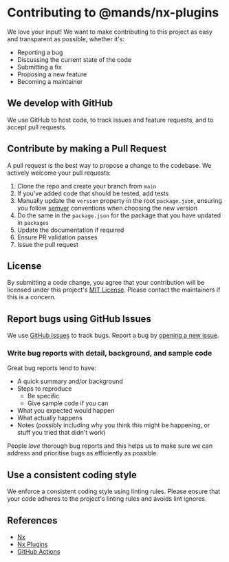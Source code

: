 # Contributing to @mands/nx-plugins

We love your input! We want to make contributing to this project as easy and transparent as possible, whether it's:

- Reporting a bug
- Discussing the current state of the code
- Submitting a fix
- Proposing a new feature
- Becoming a maintainer

## We develop with GitHub

We use GitHub to host code, to track issues and feature requests, and to accept pull requests.

## Contribute by making a Pull Request

A pull request is the best way to propose a change to the codebase. We actively welcome your pull requests:

1. Clone the repo and create your branch from `main`
2. If you've added code that should be tested, add tests
3. Manually update the `version` property in the root `package.json`, ensuring you follow [semver](https://semver.org/) conventions when choosing the new version
4. Do the same in the `package.json` for the package that you have updated in `packages`
5. Update the documentation if required
6. Ensure PR validation passes
7. Issue the pull request

## License

By submitting a code change, you agree that your contribution will be licensed under this
project's [MIT License](https://choosealicense.com/licenses/mit). Please contact the maintainers if this is a concern.

## Report bugs using GitHub Issues

We use [GitHub Issues](https://github.com/marksandspencer/nx-plugins/issues) to track bugs. Report a bug by
[opening a new issue](https://github.com/marksandspencer/nx-plugins/issues/new).

### Write bug reports with detail, background, and sample code

Great bug reports tend to have:

- A quick summary and/or background
- Steps to reproduce
  - Be specific
  - Give sample code if you can
- What you expected would happen
- What actually happens
- Notes (possibly including why you think this might be happening, or stuff you tried that didn't work)

People _love_ thorough bug reports and this helps us to make sure we can address and prioritise bugs as efficiently as possible.

## Use a consistent coding style

We enforce a consistent coding style using linting rules. Please ensure that your code adheres to the project's linting rules and
avoids lint ignores.

## References

- [Nx](https://nx.dev)
- [Nx Plugins](https://nx.dev/packages/nx-plugin)
- [GitHub Actions](https://github.com/features/actions)
